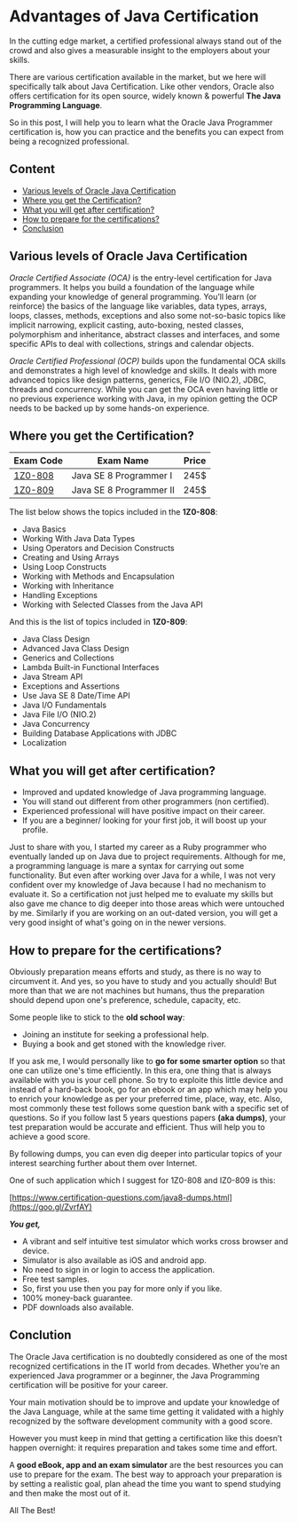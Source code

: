 # Advantages of Java Certification
In the cutting edge market, a certified professional always stand out of the crowd and also gives a measurable insight to the employers about your skills.

There are various certification available in the market, but we here will specifically talk about Java Certification.
Like other vendors, Oracle also offers certification for its open source, widely known & powerful **The Java Programming Language**.

So in this post, I will help you to learn what the Oracle Java Programmer certification is, how you can practice and the benefits you can expect from being a recognized professional.

## Content
- [Various levels of Oracle Java Certification](https://github.com/vinaypoddar1/advantages-of-java-certification#various-levels-of-oracle-java-certification)
- [Where you get the Certification?](https://github.com/vinaypoddar1/advantages-of-java-certification#where-you-get-the-certification)
- [What you will get after certification?](https://github.com/vinaypoddar1/advantages-of-java-certification#what-you-will-get-after-certification)
- [How to prepare for the certifications?](https://github.com/vinaypoddar1/advantages-of-java-certification#how-to-prepare-for-the-certifications)
- [Conclusion](https://github.com/vinaypoddar1/advantages-of-java-certification#conclution)

## Various levels of Oracle Java Certification
*Oracle Certified Associate (OCA)* is the entry-level certification for Java programmers. It helps you build a foundation of the language while expanding your knowledge of general programming. You’ll learn (or reinforce) the basics of the language like variables, data types, arrays, loops, classes, methods, exceptions and also some not-so-basic topics like implicit narrowing, explicit casting, auto-boxing, nested classes, polymorphism and inheritance, abstract classes and interfaces, and some specific APIs to deal with collections, strings and calendar objects.

*Oracle Certified Professional (OCP)* builds upon the fundamental OCA skills and demonstrates a high level of knowledge and skills. It deals with more advanced topics like design patterns, generics, File I/O (NIO.2), JDBC, threads and concurrency. While you can get the OCA even having little or no previous experience working with Java, in my opinion getting the OCP needs to be backed up by some hands-on experience.

## Where you get the Certification?
| Exam Code | Exam Name | Price |
| --- | --- | --- |
| [1Z0-808](https://education.oracle.com/product/pexam_1Z0-808) | Java SE 8 Programmer I | 245$ |
| [1Z0-809](https://education.oracle.com/product/pexam_1Z0-809) | Java SE 8 Programmer II | 245$ |

The list below shows the topics included in the __1Z0-808__:

- Java Basics
- Working With Java Data Types
- Using Operators and Decision Constructs
- Creating and Using Arrays
- Using Loop Constructs
- Working with Methods and Encapsulation
- Working with Inheritance
- Handling Exceptions
- Working with Selected Classes from the Java API

And this is the list of topics included in __1Z0-809__:

- Java Class Design
- Advanced Java Class Design
- Generics and Collections
- Lambda Built-in Functional Interfaces
- Java Stream API
- Exceptions and Assertions
- Use Java SE 8 Date/Time API
- Java I/O Fundamentals
- Java File I/O (NIO.2)
- Java Concurrency
- Building Database Applications with JDBC
- Localization

## What you will get after certification?
- Improved and updated knowledge of Java programming language.
- You will stand out different from other programmers (non certified).
- Experienced professional will have positive impact on their career.
- If you are a beginner/ looking for your first job, it will boost up your profile.

Just to share with you, I started my career as a Ruby programmer who eventually landed up on Java due to project requirements. Although for me, a programming language is mare a syntax for carrying out some functionality. But even after working over Java for a while, I was not very confident over my knowledge of Java because I had no mechanism to evaluate it. So a certification not just helped me to evaluate my skills but also gave me chance to dig deeper into those areas which were untouched by me. Similarly if you are working on an out-dated version, you will get a very good insight of what's going on in the newer versions.

## How to prepare for the certifications?
Obviously preparation means efforts and study, as there is no way to circumvent it. And yes, so you have to study and you actually should!
But more than that we are not machines but humans, thus the preparation should depend upon one's preference, schedule, capacity, etc.

Some people like to stick to the **old school way**:
 - Joining an institute for seeking a professional help.
 - Buying a book and get stoned with the knowledge river.

If you ask me, I would personally like to **go for some smarter option** so that one can utilize one's time efficiently.
In this era, one thing that is always available with you is your cell phone. So try to exploite this little device and instead of a hard-back book, go for an ebook or an app which may help you to enrich your knowledge as per your preferred time, place, way, etc.
Also, most commonly these test follows some question bank with a specific set of questions. So if you follow last 5 years questions papers **(aka dumps)**, your test preparation would be accurate and efficient. Thus will help you to achieve a good score.

By following dumps, you can even dig deeper into particular topics of your interest searching further about them over Internet.

One of such application which I suggest for 1Z0-808 and IZ0-809 is this:

[https://www.certification-questions.com/java8-dumps.html](https://goo.gl/ZvrfAY)

***You get,***
- A vibrant and self intuitive test simulator  which works cross browser and device.
- Simulator is also available as iOS and android app.
- No need to sign in or login to access the application.
- Free test samples.
- So, first you use then you pay for more only if you like.
- 100% money-back guarantee.
- PDF downloads also available.

## Conclution
The Oracle Java certification is no doubtedly considered as one of the most recognized certifications in the IT world from decades.
Whether you’re an experienced Java programmer or a beginner, the Java Programming certification will be positive for your career.

Your main motivation should be to improve and update your knowledge of the Java Language, while at the same time getting it validated with a highly recognized by the software development community with a good score.

However you must keep in mind that getting a certification like this doesn’t happen overnight: it requires preparation and takes some time and effort.

A **good eBook, app and an exam simulator** are the best resources you can use to prepare for the exam. The best way to approach your preparation is by setting a realistic goal, plan ahead the time you want to spend studying and then make the most out of it.

All The Best!
